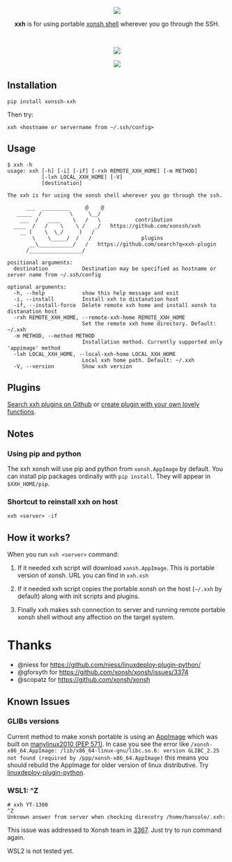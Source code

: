 <p align="center">
  <img src="https://avatars2.githubusercontent.com/u/57318034?s=60&v=4&"><br>
  <p align="center">
    <b>xxh</b> is for using portable <a href="https://xon.sh/">xonsh shell</a> wherever you go through the SSH.
  </p>
</p>
<br>
<p align="center">  
  <a href="https://asciinema.org/a/osSEzqnmH9pMYEZibNe2K7ZL7" target="_blank"><img src="https://asciinema.org/a/osSEzqnmH9pMYEZibNe2K7ZL7.svg"></a>
</p>

<p align="center">  
  <a href="https://pypi.org/project/xonssh-xxh/" target="_blank" alt="PyPI Latest Release"><img src="https://img.shields.io/pypi/v/xonssh-xxh.svg"></a>
</p>

## Installation
```
pip install xonssh-xxh
```
Then try:
```
xxh <hostname or servername from ~/.ssh/config>
```

## Usage
```
$ xxh -h
usage: xxh [-h] [-i] [-if] [-rxh REMOTE_XXH_HOME] [-m METHOD]
           [-lxh LOCAL_XXH_HOME] [-V]
           [destination]

The xxh is for using the xonsh shell wherever you go through the ssh. 

      ___  _________     @    @    
   _____  /         \     \__/     
    ___  /   ____    \   /   \           contribution
  ____  /   /    \    \ /   _/   https://github.com/xonssh/xxh   
    __ (    \  \_/     )   /          
        \    \_____/  /   /                plugins            
       __\___________/   /   https://github.com/search?q=xxh-plugin
      /_________________/       

positional arguments:
  destination           Destination may be specified as hostname or server name from ~/.ssh/config

optional arguments:
  -h, --help            show this help message and exit
  -i, --install         Install xxh to distanation host
  -if, --install-force  Delete remote xxh home and install xonsh to distanation host
  -rxh REMOTE_XXH_HOME, --remote-xxh-home REMOTE_XXH_HOME
                        Set the remote xxh home directory. Default: ~/.xxh
  -m METHOD, --method METHOD
                        Installation method. Currently supported only 'appimage' method
  -lxh LOCAL_XXH_HOME, --local-xxh-home LOCAL_XXH_HOME
                        Local xxh home path. Default: ~/.xxh
  -V, --version         Show xxh version
```

## Plugins

[Search xxh plugins on Github](https://github.com/search?q=xxh-plugin) or [create plugin with your own lovely functions](README.plugins.md).

## Notes

### Using pip and python

The xxh xonsh will use pip and python from `xonsh.AppImage` by default. You can install pip packages ordinally with `pip install`. They will appear in `$XXH_HOME/pip`.

### Shortcut to reinstall xxh on host
```
xxh <server> -if
```

## How it works?

When you run `xxh <server>` command:

1. If it needed xxh script will download `xonsh.AppImage`. This is portable version of xonsh. URL you can find in `xxh.xsh`

2. If it needed xxh script copies the portable xonsh on the host (`~/.xxh` by default) along with init scripts and plugins.

3. Finally xxh makes ssh connection to server and running remote portable xonsh shell without any affection on the target system.

# Thanks

* @niess for https://github.com/niess/linuxdeploy-plugin-python/
* @gforsyth for https://github.com/xonsh/xonsh/issues/3374
* @scopatz for https://github.com/xonsh/xonsh

## Known Issues

### GLIBs versions

Current method to make xonsh portable is using an [AppImage](https://appimage.org/) which was built on [manylinux2010 (PEP 571)](https://github.com/niess/linuxdeploy-plugin-python/issues/12). In case you see the error like ``/xonsh-x86_64.AppImage: /lib/x86_64-linux-gnu/libc.so.6: version GLIBC_2.25 not found (required by /ppp/xonsh-x86_64.AppImage)`` this means you should rebuild the AppImage for older version of linux distributive. Try [linuxdeploy-plugin-python](https://github.com/niess/linuxdeploy-plugin-python/).

### WSL1: ^Z

```
# xxh YT-1300
^Z
Unknown answer from server when checking direcotry /home/hansolo/.xxh:
```
This issue was addressed to Xonsh team in [3367](https://github.com/xonsh/xonsh/issues/3367). Just try to run command again.

WSL2 is not tested yet.
